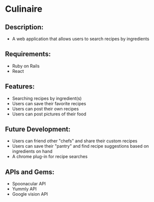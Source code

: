 # Culinaire

## Description:
- A web application that allows users to search recipes by ingredients

## Requirements:
- Ruby on Rails
- React

## Features:
- Searching recipes by ingredient(s)
- Users can save their favorite recipes
- Users can post their own recipes
- Users can post pictures of their food

## Future Development:
- Users can friend other "chefs" and share their custom recipes
- Users can save their "pantry" and find recipe suggestions based on ingredients on hand
- A chrome plug-in for recipe searches

## APIs and Gems:
- Spoonacular API
- Yummly API
- Google vision API
